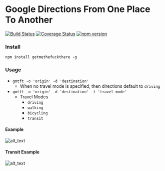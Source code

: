 # Google Directions From One Place To Another

[![Build Status](https://travis-ci.org/jaebradley/getmethefuckthere.svg?branch=master)](https://travis-ci.org/jaebradley/getmethefuckthere)
[![Coverage Status](https://coveralls.io/repos/github/jaebradley/getmethefuckthere/badge.svg?branch=master)](https://coveralls.io/github/jaebradley/getmethefuckthere?branch=master)
[![npm version](https://badge.fury.io/js/getmethefuckthere.svg)](https://badge.fury.io/js/getmethefuckthere)

### Install
`npm install getmethefuckthere -g`

### Usage
* `gmtft -o 'origin' -d 'destination'`
  * When no travel mode is specified, then directions default to `driving`
* `gmtft -o 'origin' -d 'destination' -t 'travel mode'`
  * Travel Modes
    * `driving`
    * `walking`
    * `bicycling`
    * `transit`

#### Example
![alt_text](http://imgur.com/bWqrt1i.png)

#### Transit Example
![alt_text](http://imgur.com/5njZfrb.png)
